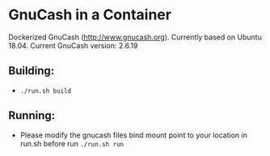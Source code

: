 # GnuCash in a Container

Dockerized GnuCash (http://www.gnucash.org). Currently based on Ubuntu 18.04.
Current GnuCash version: 2.6.19

## Building:
* `./run.sh build`

## Running:
* Please modify the gnucash files bind mount point to your location in run.sh before run `./run.sh run`
